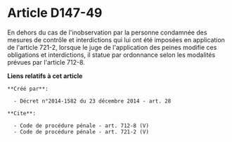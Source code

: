 # Article D147-49

En dehors du cas de l'inobservation par la personne condamnée des mesures de contrôle et interdictions qui lui ont été
imposées en application de l'article 721-2, lorsque le juge de l'application des peines modifie ces obligations et
interdictions, il statue par ordonnance selon les modalités prévues par l'article 712-8.

**Liens relatifs à cet article**

	**Créé par**:

	  - Décret n°2014-1582 du 23 décembre 2014 - art. 28

	**Cite**:

	  - Code de procédure pénale - art. 712-8 (V)
	  - Code de procédure pénale - art. 721-2 (V)
